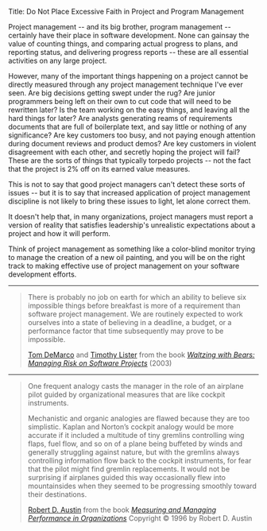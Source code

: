 Title: Do Not Place Excessive Faith in Project and Program Management

Project management -- and its big brother, program management -- certainly have their place in software development. None can gainsay the value of counting things, and comparing actual progress to plans, and reporting status, and delivering progress reports -- these are all essential activities on any large project. 

However, many of the important things happening on a project cannot be directly measured through any project management technique I've ever seen. Are big decisions getting swept under the rug? Are junior programmers being left on their own to cut code that will need to be rewritten later? Is the team working on the easy things, and leaving all the hard things for later? Are analysts generating reams of requirements documents that are full of boilerplate text, and say little or nothing of any significance? Are key customers too busy, and not paying enough attention during document reviews and product demos? Are key customers in violent disagreement with each other, and secretly hoping the project will fail? These are the sorts of things that typically torpedo projects -- not the fact that the project is 2% off on its earned value measures. 

This is not to say that good project managers can't detect these sorts of issues -- but it is to say that increased application of project management discipline is not likely to bring these issues to light, let alone correct them. 

It doesn't help that, in many organizations, project managers must report a version of reality that satisfies leadership's unrealistic expectations about a project and how it will perform. 

Think of project management as something like a color-blind monitor trying to manage the creation of a new oil painting, and you will be on the right track to making effective use of project management on your software development efforts. 

----

<blockquote>
<p>
There is probably no job on earth for which an ability to believe six impossible things before breakfast is more of a requirement than software project management. We are routinely expected to work ourselves into a state of believing in a deadline, a budget, or a performance factor that time subsequently may prove to be impossible.</p>

<footer>
<a href="http://en.wikipedia.org/wiki/Tom_DeMarco">Tom DeMarco</a> and <a href="http://en.wikipedia.org/wiki/Timothy_Lister">Timothy Lister</a> from the book <cite><a href="bibliography.html#demarco-lister-2003">Waltzing with Bears: Managing Risk on Software Projects</a></cite> (2003)
</footer>
</blockquote>

----

<blockquote>
<p>
One frequent analogy casts the manager in the role of an airplane pilot guided by organizational measures that are like cockpit instruments. </p>

<p>
Mechanistic and organic analogies are flawed because they are too simplistic. Kaplan and Norton&#8217;s cockpit analogy would be more accurate if it included a multitude of tiny gremlins controlling wing flaps, fuel flow, and so on of a plane being buffeted by winds and generally struggling against nature, but with the gremlins always controlling information flow back to the cockpit instruments, for fear that the pilot might find gremlin replacements. It would not be surprising if airplanes guided this way occasionally flew into mountainsides when they seemed to be progressing smoothly toward their destinations.</p>

<footer>
<a href="http://en.wikipedia.org/wiki/Robert_D._Austin">Robert D. Austin</a> from the book <cite><a href="bibliography.html#austin-1996">Measuring and Managing Performance in Organizations</a></cite> Copyright &copy; 1996 by Robert D. Austin
</footer>
</blockquote>



